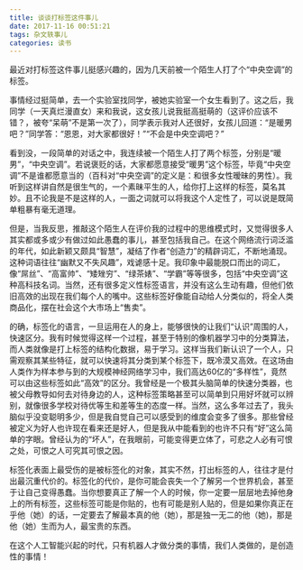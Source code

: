 ```yaml
---
title: 谈谈打标签这件事儿
date: 2017-11-16 00:51:21
tags: 杂文轶事儿
categories: 读书
---
```


最近对打标签这件事儿挺感兴趣的，因为几天前被一个陌生人打了个“中央空调”的标签。

事情经过挺简单，去一个实验室找同学，被她实验室一个女生看到了。这之后，我同学（一天真烂漫直女）来和我说，这女孩儿说我挺高挺萌的（这评价应该不错？，被夸“呆萌”不是第一次了），同学表示我对人还很好，女孩儿回道：“是暖男吧？”同学答：“恩恩，对大家都很好！”“不会是中央空调吧？”

看到没，一段简单的对话之中，我连续被一个陌生人打了两个标签，分别是“暖男”，“中央空调”。若说褒贬的话，大家都愿意接受“暖男”这个标签，毕竟“中央空调”不是谁都愿意当的（百科对“中央空调”的定义是：和很多女性暧昧的男性）。我听到这样讲自然是很生气的，一个素昧平生的人，给你打上这样的标签，莫名其妙。且不论我是不是这样的人，一面之词就可以将我这个人定性了，可以说是既简单粗暴有毫无道理。

<!-- more -->
但是，当我反思，推敲这个陌生人在评价我的过程中的思维模式时，又觉得很多人其实都或多或少有做过如此愚蠢的事儿，甚至包括我自己。在这个网络流行词泛滥的年代，如此新颖又颇具“智慧”，凝结了作者“创造力”的精辟词汇，不断地涌现。这种词语往往“幽默又不失风趣”，戏谑感十足。我印象中最能脱口而出的词汇，像“屌丝”、“高富帅”、“矮矬穷”、“绿茶婊”、“学霸”等等很多，包括“中央空调”这种高科技名词。当然，还有很多定义性标签语言，并没有这么生动有趣，但他们依旧高效的出现在我们每个人的嘴中。这些标签好像能自动给人分类似的，将全人类商品化，摆在社会这个大市场上“售卖”。

的确，标签化的语言，一旦运用在人的身上，能够很快的让我们“认识”周围的人，快速区分。我有时候觉得这样一个过程，甚至于特别的像机器学习中的分类算法，而人类就像是打上标签的结构化数据，易于学习。这样当我们新认识了一个人，只需观察其某些特征，就可以快速将其分类到某个标签下，既冷漠又高效。在这场由人类作为样本参与到的大规模神经网络学习中，我们高达60亿的“多样性”，竟然可以由这些标签如此“高效”的区分。我曾经是一个极其头脑简单的快速分类器，也被父母教导如何去对待身边的人，这种标签策略甚至可以简单到只用好坏就可以辨别，就像很多学校对待优等生和差等生的态度一样。当然，这么多年过去了，我头脑似乎没变聪明多少，但是我自觉自己可以感受到的维度会变多了很多。那些曾经被定义为好人也许现在看来还是好人，但是我从中能看到的也许不只有“好”这么简单的字眼。曾经认为的“坏人”，在我眼前，可能变得更立体了，可悲之人必有可恨之处，可恨之人可究其可恨之因。

标签化表面上最受伤的是被标签化的对象，其实不然，打出标签的人，往往才是付出最沉重代价的。标签化的代价，是你可能会丧失一个了解另一个世界机会，甚至于让自己变得愚蠢。当你想要真正了解一个人的时候，你一定要一层层地去掉他身上的所有标签，这些标签可能是你贴的，也有可能是别人贴的，但是如果你真正在乎他（她）的话，一定要去了解最本真的他（她），那是独一无二的他（她)，那是他（她）生而为人，最宝贵的东西。

在这个人工智能兴起的时代，只有机器人才做分类的事情，我们人类做的，是创造性的事情！


